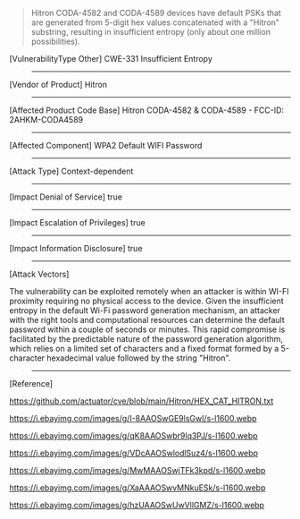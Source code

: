 

> Hitron CODA-4582 and CODA-4589 devices have default PSKs that are
> generated from 5-digit hex values concatenated with a "Hitron" substring,
> resulting in insufficient entropy (only about one million possibilities).


[VulnerabilityType Other]
CWE-331 Insufficient Entropy
>
> ------------------------------------------
>

[Vendor of Product]
Hitron
>
> ------------------------------------------
>

[Affected Product Code Base]
Hitron CODA-4582 & CODA-4589 - FCC-ID: 2AHKM-CODA4589
>
> ------------------------------------------
>

[Affected Component]
WPA2 Default WIFI Password
>
> ------------------------------------------
>

[Attack Type]
Context-dependent
>
> ------------------------------------------
>

[Impact Denial of Service]
true
>
> ------------------------------------------
>

[Impact Escalation of Privileges]
true
>
> ------------------------------------------
>

[Impact Information Disclosure]
true
>
> ------------------------------------------
>

[Attack Vectors]

The vulnerability can be exploited remotely when an attacker is within WI-FI proximity requiring no physical access to the device. 
Given the insufficient entropy in the default Wi-Fi password generation mechanism, an attacker with the right tools 
and computational resources can determine the default password within a couple of seconds or minutes. 
This rapid compromise is facilitated by the predictable nature of the password generation algorithm, 
which relies on a limited set of characters and a fixed format formed by a 5-character hexadecimal value followed by the string "Hitron".
>
> ------------------------------------------
>
>
[Reference]

https://github.com/actuator/cve/blob/main/Hitron/HEX_CAT_HITRON.txt

https://i.ebayimg.com/images/g/I-8AAOSwGE9lsGwI/s-l1600.webp  

https://i.ebayimg.com/images/g/qK8AAOSwbr9lq3PJ/s-l1600.webp  

https://i.ebayimg.com/images/g/VDcAAOSwlodlSuz4/s-l1600.webp 

https://i.ebayimg.com/images/g/MwMAAOSwjTFk3kpd/s-l1600.webp

https://i.ebayimg.com/images/g/XaAAAOSwvMNkuESk/s-l1600.webp

https://i.ebayimg.com/images/g/hzUAAOSwUwVllGMZ/s-l1600.webp



